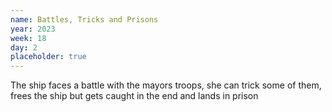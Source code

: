 ```yaml
---
name: Battles, Tricks and Prisons
year: 2023
week: 18
day: 2
placeholder: true
---
```


The ship faces a battle with the mayors troops, she can trick some of them,
frees the ship but gets caught in the end and lands in prison
